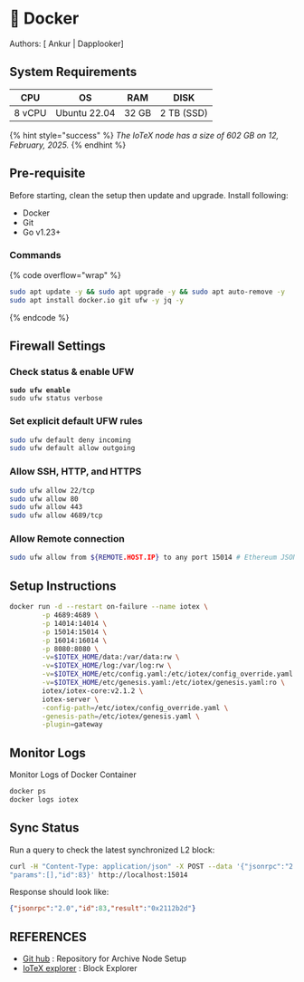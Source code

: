 # 🐳 Docker

Authors: \[ Ankur | Dapplooker]

## System Requirements

<table data-full-width="false"><thead><tr><th>CPU</th><th>OS</th><th>RAM</th><th>DISK</th></tr></thead><tbody><tr><td>8 vCPU</td><td>Ubuntu 22.04</td><td>32 GB</td><td>2 TB  (SSD)</td></tr></tbody></table>

{% hint style="success" %}
_The IoTeX node has a size of  602 GB on 12, February, 2025._
{% endhint %}

## Pre-requisite

Before starting, clean the setup then update and upgrade. Install following:

* Docker
* Git
* Go v1.23+

### **Commands**

{% code overflow="wrap" %}
```bash
sudo apt update -y && sudo apt upgrade -y && sudo apt auto-remove -y
sudo apt install docker.io git ufw -y jq -y
```
{% endcode %}

## Firewall Settings

### Check status & enable UFW&#x20;

<pre class="language-bash"><code class="lang-bash"><strong>sudo ufw enable
</strong>sudo ufw status verbose
</code></pre>

### Set explicit default UFW rules

```bash
sudo ufw default deny incoming
sudo ufw default allow outgoing
```

### Allow SSH, HTTP, and HTTPS

```bash
sudo ufw allow 22/tcp
sudo ufw allow 80
sudo ufw allow 443
sudo ufw allow 4689/tcp
```

### Allow Remote connection

```bash
sudo ufw allow from ${REMOTE.HOST.IP} to any port 15014 # Ethereum JSON API
```

## Setup Instructions&#x20;

```bash
docker run -d --restart on-failure --name iotex \
        -p 4689:4689 \
        -p 14014:14014 \
        -p 15014:15014 \
        -p 16014:16014 \
        -p 8080:8080 \
        -v=$IOTEX_HOME/data:/var/data:rw \
        -v=$IOTEX_HOME/log:/var/log:rw \
        -v=$IOTEX_HOME/etc/config.yaml:/etc/iotex/config_override.yaml:ro \
        -v=$IOTEX_HOME/etc/genesis.yaml:/etc/iotex/genesis.yaml:ro \
        iotex/iotex-core:v2.1.2 \
        iotex-server \
        -config-path=/etc/iotex/config_override.yaml \
        -genesis-path=/etc/iotex/genesis.yaml \
        -plugin=gateway
```

## Monitor Logs

Monitor Logs of Docker Container&#x20;

```bash
docker ps 
docker logs iotex
```

## Sync Status

Run a query to check the latest synchronized L2 block:

```bash
curl -H "Content-Type: application/json" -X POST --data '{"jsonrpc":"2.0","method":"eth_blockNumber",
"params":[],"id":83}' http://localhost:15014
```

Response should look like:

```json
{"jsonrpc":"2.0","id":83,"result":"0x2112b2d"}
```

## REFERENCES

* [Git hub](https://github.com/iotexproject/iotex-bootstrap?tab=readme-ov-file#join-mainnet) : Repository for Archive Node Setup
* [IoTeX explorer](https://iotexscan.io/) : Block Explorer

